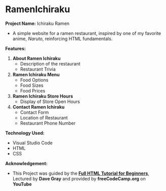 # RamenIchiraku

**Project Name:** Ichiraku Ramen
- A simple website for a ramen restaurant, inspired by one of my favorite anime, *Naruto*, reinforcing HTML fundamentals.

**Features:** 
1. **About Ramen Ichiraku**
   - Description of the restaurant
   - Restaurant Trivia
2. **Ramen Ichiraku Menu**
   - Food Options
   - Food Sizes
   - Food Prices
3. **Ramen Ichiraku Store Hours**
   - Display of Store Open Hours
4. **Contact Ramen Ichiraku**
   - Contact Form
   - Location of Restaurant
   - Restaurant Phone Number
     
**Technology Used:**
- Visual Studio Code
- HTML
- CSS

**Acknowledgement:**
- This Project was guided by the [**Full HTML Tutorial for Beginners**](https://www.youtube.com/watch?v=kUMe1FH4CHE&t=14338s), Lectured by **Dave Gray** and provided by **freeCodeCamp.org** on **YouTube**
